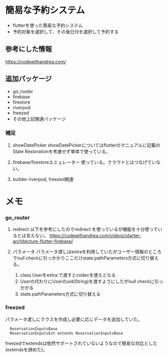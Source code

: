 
# 簡易な予約システム
- flutterを使った簡易な予約システム
- 予約対象を選択して、その後日付を選択して予約する

## 参考にした情報
https://codewithandrea.com/
  
## 追加パッケージ
- go_router
- firebase
- firestore
- riverpod
- freezed
- その他上記関連パッケージ

### 補足

1. showDatePicker
showDatePickerについてはflutterのマニュアルに記載のState Restorationを考慮せず単体で使っている。

2. firebase/firestoreエミュレーター
使っている。クラウドとはつなげていない。

3. builder
riverpod, freezed関連
#
# メモ
### go_router
1. redirect
以下を参考にしたのでredirect:を使っているが機能を十分使っているとは言えない。
https://codewithandrea.com/videos/starter-architecture-flutter-firebase/  

1. パラメータ
パラメータ渡しはextraを利用していたがユーザー情報のところでnull checkに引っかかりここだけstate.pathParameters方式に切り替える。
   1. class Userをextra:で渡すとcodecを使えとなる
   2. Userの代わりにUserのuid(String)を渡すようにしたがnull checkに引っかかる
   3. state.pathParameters方式に切り替える

### freezed
パラメータ渡しにクラスを作成し必要に応じデータを追加していた。
```text
  ReservationInputsBase
  ReservationInputsExt extends ReservationInputsBase
```
freezedでextendsは依然サポートされていないようなので簡易な対応とした(extendsを諦めた)。
